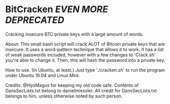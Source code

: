 # BitCracken *EVEN MORE DEPRECATED*

Cracking insecure BTC private keys with a large amount of words.

About:
This small bash script will crack ALOT of Bitcoin private keys that are insecure. It uses a word-pattern technique that allows it to work. It has a list of weak passwords included, however with a few changes to 'Crack.sh' you're able to change it. Then, this will hash the password into a private key.

How to use. (In Ubuntu, at least.)
Just type './cracken.sh' to run the program under Ubuntu 16.04 and Linux Mint.

Credits:
@HysMagus for keeping my old code safe. 
Contents of DansSecLists.txt belong to danielmiessler.
All credit for DansSecLists.txt belongs to him, unless otherwise noted by such person.
